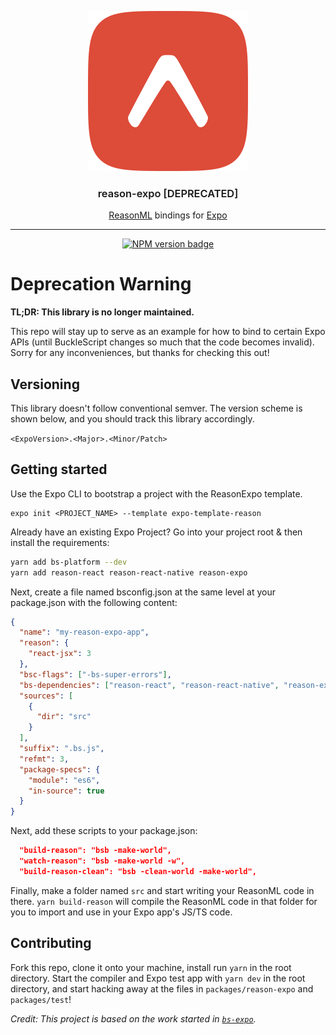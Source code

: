 <p align="center">
  <img alt="Reason Expo Logo" src="./reason-expo.png" width="256">
</p>

<h3 align="center" style="font-weight:600">
  reason-expo [DEPRECATED]
</h3>

<p align="center">
  <a href="https://reasonml.github.io/">ReasonML</a> bindings for <a href="https://expo.io">Expo</a>
</p>

---

<div align="center">

[![NPM version badge](https://img.shields.io/npm/v/reason-expo.svg)](https://www.npmjs.com/package/reason-expo)

</div>

# Deprecation Warning

**TL;DR: This library is no longer maintained.**

This repo will stay up to serve as an example for how to bind to certain Expo APIs (until BuckleScript changes so much that the code becomes invalid). Sorry for any inconveniences, but thanks for checking this out!

## Versioning

This library doesn't follow conventional semver. The version scheme is shown below, and you should track this library accordingly.

`<ExpoVersion>.<Major>.<Minor/Patch>`

## Getting started

Use the Expo CLI to bootstrap a project with the ReasonExpo template.

```
expo init <PROJECT_NAME> --template expo-template-reason
```

Already have an existing Expo Project? Go into your project root & then install the requirements:

```bash
yarn add bs-platform --dev
yarn add reason-react reason-react-native reason-expo
```

Next, create a file named bsconfig.json at the same level at your package.json with the following content:

```json
{
  "name": "my-reason-expo-app",
  "reason": {
    "react-jsx": 3
  },
  "bsc-flags": ["-bs-super-errors"],
  "bs-dependencies": ["reason-react", "reason-react-native", "reason-expo"],
  "sources": [
    {
      "dir": "src"
    }
  ],
  "suffix": ".bs.js",
  "refmt": 3,
  "package-specs": {
    "module": "es6",
    "in-source": true
  }
}
```

Next, add these scripts to your package.json:

```json
  "build-reason": "bsb -make-world",
  "watch-reason": "bsb -make-world -w",
  "build-reason-clean": "bsb -clean-world -make-world",
```

Finally, make a folder named `src` and start writing your ReasonML code in there. `yarn build-reason` will compile the ReasonML code in that folder for you to import and use in your Expo app's JS/TS code.

## Contributing

Fork this repo, clone it onto your machine, install run `yarn` in the root directory. Start the compiler and Expo test app with `yarn dev` in the root directory, and start hacking away at the files in `packages/reason-expo` and `packages/test`!

_Credit: This project is based on the work started in [`bs-expo`](https://github.com/fxfactorial/bs-expo/)._
